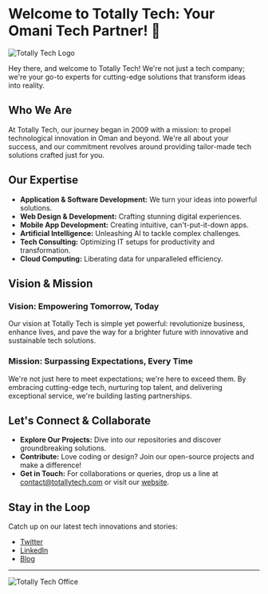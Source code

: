 # Welcome to Totally Tech: Your Omani Tech Partner! 🚀

![Totally Tech Logo](link_to_logo_image) <!-- Add the actual URL of the company logo -->

Hey there, and welcome to Totally Tech! We're not just a tech company; we're your go-to experts for cutting-edge solutions that transform ideas into reality.

## Who We Are

At Totally Tech, our journey began in 2009 with a mission: to propel technological innovation in Oman and beyond. We're all about your success, and our commitment revolves around providing tailor-made tech solutions crafted just for you.

## Our Expertise

- **Application & Software Development:** We turn your ideas into powerful solutions.
- **Web Design & Development:** Crafting stunning digital experiences.
- **Mobile App Development:** Creating intuitive, can't-put-it-down apps.
- **Artificial Intelligence:** Unleashing AI to tackle complex challenges.
- **Tech Consulting:** Optimizing IT setups for productivity and transformation.
- **Cloud Computing:** Liberating data for unparalleled efficiency.

## Vision & Mission

### Vision: Empowering Tomorrow, Today
Our vision at Totally Tech is simple yet powerful: revolutionize business, enhance lives, and pave the way for a brighter future with innovative and sustainable tech solutions.

### Mission: Surpassing Expectations, Every Time
We're not just here to meet expectations; we're here to exceed them. By embracing cutting-edge tech, nurturing top talent, and delivering exceptional service, we're building lasting partnerships.

## Let's Connect & Collaborate

- **Explore Our Projects:** Dive into our repositories and discover groundbreaking solutions.
- **Contribute:** Love coding or design? Join our open-source projects and make a difference!
- **Get in Touch:** For collaborations or queries, drop us a line at contact@totallytech.com or visit our [website](https://www.totallytech.com/contact).

## Stay in the Loop

Catch up on our latest tech innovations and stories:
- [Twitter](https://twitter.com/totallytech)
- [LinkedIn](https://www.linkedin.com/company/totallytech)
- [Blog](https://blog.totallytech.com)

---

![Totally Tech Office](link_to_office_image) <!-- Share an image showcasing your company's office or team -->
